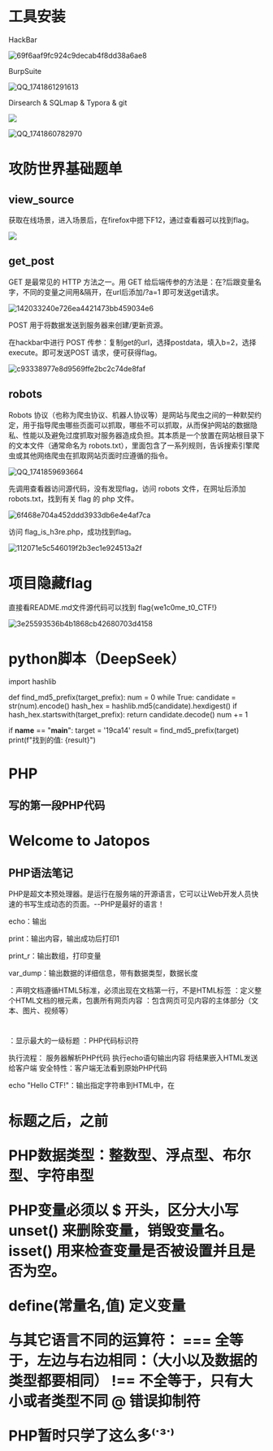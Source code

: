 # 工具安装
HackBar

![69f6aaf9fc924c9decab4f8dd38a6ae8](https://github.com/user-attachments/assets/299e710c-5aba-4e67-82f4-1faf55bd532c)

BurpSuite

![QQ_1741861291613](https://github.com/user-attachments/assets/75d54315-e541-4694-ab38-a4505b859d9a)

Dirsearch & SQLmap & Typora & git

![](https://github.com/user-attachments/assets/0383d67a-eb5e-4978-b133-28b90830fd3a)

![QQ_1741860782970](https://github.com/user-attachments/assets/0c0bfe2d-33ff-4bed-9780-6820e3e86fed)

# 攻防世界基础题单
## view_source
获取在线场景，进入场景后，在firefox中摁下F12，通过查看器可以找到flag。

![](https://github.com/user-attachments/assets/c36eca5a-59b7-4f2f-8832-f4d405186ab3)

## get_post

GET 是最常见的 HTTP 方法之一。用 GET 给后端传参的方法是：在?后跟变量名字，不同的变量之间用&隔开，在url后添加/?a=1 即可发送get请求。

![142033240e726ea4421473bb459034e6](https://github.com/user-attachments/assets/4dde11ed-b55c-4fcf-a334-63431c39d053)

POST 用于将数据发送到服务器来创建/更新资源。

在hackbar中进行 POST 传参：复制get的url，选择postdata，填入b=2，选择execute。即可发送POST 请求，便可获得flag。

![c93338977e8d9569ffe2bc2c74de8faf](https://github.com/user-attachments/assets/05043a46-700a-49d6-8bf9-0b00a17632ea)

## robots

Robots 协议（也称为爬虫协议、机器人协议等）是网站与爬虫之间的一种默契约定，用于指导爬虫哪些页面可以抓取，哪些不可以抓取，从而保护网站的数据隐私、性能以及避免过度抓取对服务器造成负担。其本质是一个放置在网站根目录下的文本文件（通常命名为 robots.txt），里面包含了一系列规则，告诉搜索引擎爬虫或其他网络爬虫在抓取网站页面时应遵循的指令。

![QQ_1741859693664](https://github.com/user-attachments/assets/b018faa7-c612-4cc6-af05-10dd05607fe4)

先调用查看器访问源代码，没有发现flag，访问 robots 文件，在网址后添加robots.txt，找到有关 flag 的 php 文件。

![6f468e704a452ddd3933db6e4e4af7ca](https://github.com/user-attachments/assets/0e989289-c7b6-40a0-98a1-58a0fd4af76d)

访问 flag_is_h3re.php，成功找到flag。

![112071e5c546019f2b3ec1e924513a2f](https://github.com/user-attachments/assets/6305d370-bdd5-434d-8c6f-34e5161fac45)

# 项目隐藏flag
直接看README.md文件源代码可以找到 flag{we1c0me_t0_CTF!}

![3e25593536b4b1868cb42680703d4158](https://github.com/user-attachments/assets/b7597c5b-6f4f-42d0-87c9-a5e4d83899b3)

# python脚本（DeepSeek）
import hashlib

def find_md5_prefix(target_prefix):
    num = 0
    while True:
        candidate = str(num).encode()
        hash_hex = hashlib.md5(candidate).hexdigest()
        if hash_hex.startswith(target_prefix):
            return candidate.decode()
        num += 1

if __name__ == "__main__":
    target = '19ca14'
    result = find_md5_prefix(target)
    print(f"找到的值: {result}")

# PHP
## 写的第一段PHP代码
<!DOCTYPE html>
<html>
<body>
<h1>Welcome to Jatopos</h1>

<?php
echo "Hello CTF!";
?>

</body>
</html>

## PHP语法笔记
PHP是超文本预处理器。是运行在服务端的开源语言，它可以让Web开发人员快速的书写生成动态的页面。--PHP是最好的语言！

echo：输出

print：输出内容，输出成功后打印1

print_r：输出数组，打印变量

var_dump：输出数据的详细信息，带有数据类型，数据长度

<!DOCTYPE html>：声明文档遵循HTML5标准，必须出现在文档第一行，不是HTML标签

<html>：定义整个HTML文档的根元素，包裹所有网页内容

<body>：包含网页可见内容的主体部分（文本、图片、视频等）

<h1> </h1>：显示最大的一级标题

<?php ... ?>：PHP代码标识符
执行流程：
服务器解析PHP代码
执行echo语句输出内容
将结果嵌入HTML发送给客户端
安全特性：客户端无法看到原始PHP代码

echo "Hello CTF!"：输出指定字符串到HTML中，在<h1>标题之后，</body>之前

PHP数据类型：整数型、浮点型、布尔型、字符串型

PHP变量必须以 $ 开头，区分大小写
unset() 来删除变量，销毁变量名。
isset() 用来检查变量是否被设置并且是否为空。

define(常量名,值) 定义变量

与其它语言不同的运算符：
=== 全等于，左边与右边相同：（大小以及数据的类型都要相同）
!==	不全等于，只有大小或者类型不同
@ 错误抑制符

PHP暂时只学了这么多⁽˙³˙⁾
